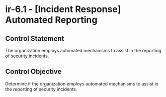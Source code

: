 # ir-6.1 - \[Incident Response\] Automated Reporting

## Control Statement

The organization employs automated mechanisms to assist in the reporting of security incidents.

## Control Objective

Determine if the organization employs automated mechanisms to assist in the reporting of security incidents.
